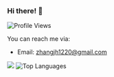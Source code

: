 <!--
**Znull-1220/Znull-1220** is a ✨ _special_ ✨ repository because its `README.md` (this file) appears on your GitHub profile.

Here are some ideas to get you started:

- 🔭 I’m currently working on ...
- 🌱 I’m currently learning ...
- 👯 I’m looking to collaborate on ...
- 🤔 I’m looking for help with ...
- 💬 Ask me about ...
- 📫 How to reach me: ...
- 😄 Pronouns: ...
- ⚡ Fun fact: ...
-->

### Hi there! 👋

 ![Profile Views](https://komarev.com/ghpvc/?username=Znull-1220)

You can reach me via:

- Email: zhangjh1220@gmail.com

![](https://github-readme-stats.vercel.app/api?username=Znull-1220&theme=radical)
![Top Languages](https://github-readme-stats.vercel.app/api/top-langs/?username=Znull-1220)



